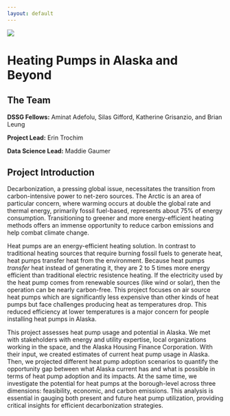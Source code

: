```yaml
---
layout: default
---
```


<img src="{{ site.url }}{{ site.baseurl }}/assets/img/eScience.png">


# Heating Pumps in Alaska and Beyond

## The Team

**DSSG Fellows:** 
Aminat Adefolu, Silas Gifford, Katherine Grisanzio, and Brian Leung

**Project Lead:**
Erin Trochim

**Data Science Lead:** 
Maddie Gaumer

## Project Introduction
Decarbonization, a pressing global issue, necessitates the transition from carbon-intensive power to net-zero sources. The Arctic is an area of particular concern, where warming occurs at double the global rate and thermal energy, primarily fossil fuel-based, represents about 75% of energy consumption. Transitioning to greener and more energy-efficient heating methods offers an immense opportunity to reduce carbon emissions and help combat climate change. 

Heat pumps are an energy-efficient heating solution. In contrast to traditional heating sources that require burning fossil fuels to generate heat, heat pumps transfer heat from the environment. Because heat pumps *transfer* heat instead of generating it, they are 2 to 5 times more energy efficient than traditional electric resistence heating. If the electricity used by the heat pump comes from renewable sources (like wind or solar), then the operation can be nearly carbon-free. This project focuses on air source heat pumps which are significantly less expensive than other kinds of heat pumps but face challenges producing heat as temperatures drop. This reduced efficiency at lower temperatures is a major concern for people installing heat pumps in Alaska. 

This project assesses heat pump usage and potential in Alaska. We met with stakeholders with energy and utility expertise, local organizations working in the space, and the Alaska Housing Finance Corporation. With their input, we created estimates of current heat pump usage in Alaska. Then, we projected different heat pump adoption scenarios to quantify the opportunity gap between what Alaska current has and what is possible in terms of heat pump adoption and its impacts. At the same time, we investigate the potential for heat pumps at the borough-level across three dimensions: feasibility, economic, and carbon emissions. This analysis is essential in gauging both present and future heat pump utilization, providing critical insights for efficient decarbonization strategies.
